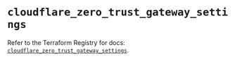 # `cloudflare_zero_trust_gateway_settings`

Refer to the Terraform Registry for docs: [`cloudflare_zero_trust_gateway_settings`](https://registry.terraform.io/providers/cloudflare/cloudflare/5.3.0/docs/resources/zero_trust_gateway_settings).
